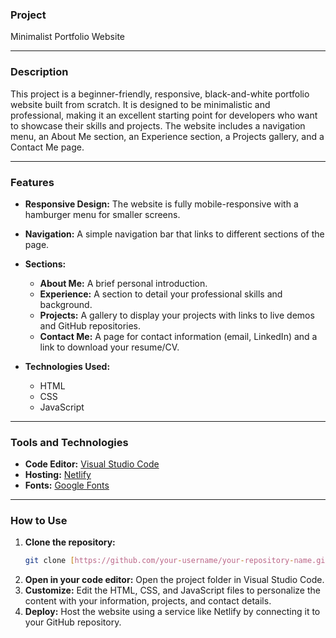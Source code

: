 ### **Project**

Minimalist Portfolio Website

---

### **Description**

This project is a beginner-friendly, responsive, black-and-white portfolio website built from scratch. It is designed to be minimalistic and professional, making it an excellent starting point for developers who want to showcase their skills and projects. The website includes a navigation menu, an About Me section, an Experience section, a Projects gallery, and a Contact Me page.

---

### **Features**

* **Responsive Design:** The website is fully mobile-responsive with a hamburger menu for smaller screens.
* **Navigation:** A simple navigation bar that links to different sections of the page.

  
* **Sections:**
    * **About Me:** A brief personal introduction.
    * **Experience:** A section to detail your professional skills and background.
    * **Projects:** A gallery to display your projects with links to live demos and GitHub repositories.
    * **Contact Me:** A page for contact information (email, LinkedIn) and a link to download your resume/CV.
 
      
* **Technologies Used:**
    * HTML
    * CSS
    * JavaScript

---

### **Tools and Technologies**

* **Code Editor:** [Visual Studio Code](https://code.visualstudio.com/)
* **Hosting:** [Netlify](https://www.netlify.com/)
* **Fonts:** [Google Fonts](https://fonts.google.com/)

---

### **How to Use**

1.  **Clone the repository:**
    ```bash
    git clone [https://github.com/your-username/your-repository-name.git](https://github.com/your-username/your-repository-name.git)
    ```
2.  **Open in your code editor:** Open the project folder in Visual Studio Code.
3.  **Customize:** Edit the HTML, CSS, and JavaScript files to personalize the content with your information, projects, and contact details.
4.  **Deploy:** Host the website using a service like Netlify by connecting it to your GitHub repository.

